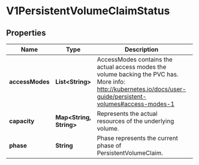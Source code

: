 
# V1PersistentVolumeClaimStatus

## Properties
Name | Type | Description | Notes
------------ | ------------- | ------------- | -------------
**accessModes** | **List&lt;String&gt;** | AccessModes contains the actual access modes the volume backing the PVC has. More info: http://kubernetes.io/docs/user-guide/persistent-volumes#access-modes-1 |  [optional]
**capacity** | **Map&lt;String, String&gt;** | Represents the actual resources of the underlying volume. |  [optional]
**phase** | **String** | Phase represents the current phase of PersistentVolumeClaim. |  [optional]



